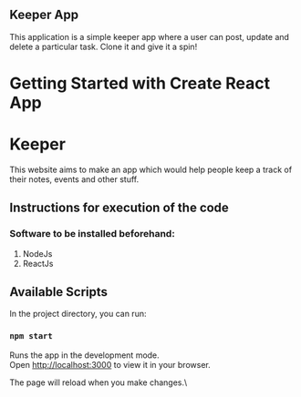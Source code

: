 ## Keeper App
This application is a simple keeper app where a user can post, update and delete a particular task. Clone it and give it a spin!

# Getting Started with Create React App
<h1>Keeper</h1>
This website aims to make an app which would help people keep a track of their notes, events and other stuff.

<h2> Instructions for execution of the code </h2>

<h3>Software to be installed beforehand: </h3>
<ol><li> NodeJs </li>
<li> ReactJs </li></ol>

## Available Scripts

In the project directory, you can run:

### `npm start`

Runs the app in the development mode.\
Open [http://localhost:3000](http://localhost:3000) to view it in your browser.

The page will reload when you make changes.\
